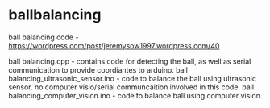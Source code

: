 # ballbalancing
ball balancing code - https://wordpress.com/post/jeremysow1997.wordpress.com/40

ball balancing.cpp - contains code for detecting the ball, as well as serial communication to provide coordiantes to arduino.
ball balancing_ultrasonic_sensor.ino - code to balance the ball using ultrasonic sensor. no computer visio/serial communcaition involved in this code.
ball balancing_computer_vision.ino - code to balance ball using computer vision.
